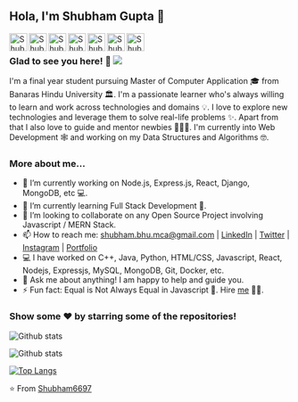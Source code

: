 ## Hola, I'm Shubham Gupta 👋


<a href="https://www.linkedin.com/in/shubham-gupta-40b09b148/">
  <img align="left" alt="Shubham's Linkdein" width="32px" src="https://cdn.jsdelivr.net/npm/simple-icons@v3/icons/linkedin.svg" />
</a>
<a href="https://github.com/Shubham6697">
  <img align="left" alt="Shubham's Github" width="32px" src="https://cdn.jsdelivr.net/npm/simple-icons@v3/icons/github.svg" />
</a>
<a href="https://t.me/Shubham_BHU2k18">
  <img align="left" alt="Shubham's Telegram" width="32px" src="https://cdn.jsdelivr.net/npm/simple-icons@v3/icons/telegram.svg" />
</a>
<a href="https://www.instagram.com/shub_ham1/">
  <img align="left" alt="Shubham's Instagram" width="32px" src="https://cdn.jsdelivr.net/npm/simple-icons@v3/icons/instagram.svg" />
</a>
<a href="https://leetcode.com/Shubham-BHU/">
  <img align="left" alt="Shubham's LeetCode" width="32px" src="https://cdn.jsdelivr.net/npm/simple-icons@v3/icons/leetcode.svg" />
</a>
<a href="https://www.hackerrank.com/Shubham__gupta_">
  <img align="left" alt="Shubham's Hackerrank" width="32px" src="https://cdn.jsdelivr.net/npm/simple-icons@v3/icons/hackerrank.svg" />
</a>
<a href="mailto:shubham.bhu.mca@gmail.com">
  <img align="left" alt="Shubham's GMail" width="32px" src="https://cdn.jsdelivr.net/npm/simple-icons@v3/icons/gmail.svg" />
</a>

<br />

### Glad to see you here! 🤩 ![](https://visitor-badge.glitch.me/badge?page_id=Shubham6697.Shubham6697)

I'm a final year student pursuing Master of Computer Application 🎓 from Banaras Hindu University 🏛. I'm a passionate learner who's always willing to learn and work across technologies and domains 💡. I love to explore new technologies and leverage them to solve real-life problems ✨. Apart from that I also love to guide and mentor newbies 👨🏻‍💻. I'm currently into Web Development 🕸️ and working on my Data Structures and Algorithms 🤓.

### More about me...

- 🔭 I’m currently working on Node.js, Express.js, React, Django, MongoDB, etc 💻.
- 🌱 I’m currently learning Full Stack Development 🚀.
- 👯 I’m looking to collaborate on any Open Source Project involving Javascript / MERN Stack.
- 📫 How to reach me: shubham.bhu.mca@gmail.com | [LinkedIn](https://www.linkedin.com/in/shubham-gupta-40b09b148/) | [Twitter](https://twitter.com/Shubham6697) | [Instagram](https://instagram.com/Shubham6697) | [Portfolio](https://Shubham6697.github.io/)
- 💻 I have worked on C++, Java, Python, HTML/CSS, Javascript, React, Nodejs, Expressjs, MySQL, MongoDB, Git, Docker, etc.
- 💬 Ask me about anything! I am happy to help and guide you.
- ⚡ Fun fact: Equal is Not Always Equal in Javascript 🤣. Hire [me](mailto:shubham.bhu.mca@gmail.com?Subject=Hello%20Shubham) 👨‍💻.

### Show some ❤️ by starring some of the repositories!

![Github stats](https://github-readme-stats.vercel.app/api?username=Shubham6697&show_icons=true&hide_border=true&show_icons=true&theme=material-palenight&locale=en)    

![Github stats](https://github-readme-streak-stats.herokuapp.com/?user=Shubham6697&show_icons=true&hide_border=true&show_icons=true&locale=en&theme=material-palenight)

[![Top Langs](https://github-readme-stats.vercel.app/api/top-langs/?username=Shubham6697&langs_count=8&theme=material-palenight)](https://github.com/anuraghazra/github-readme-stats)


⭐️ From [Shubham6697](https://github.com/Shubham6697)
